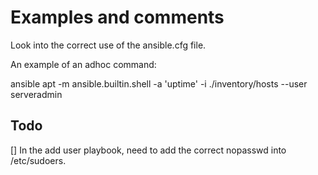 # Examples and comments

Look into the correct use of the ansible.cfg file.

An example of an adhoc command:

 ansible apt -m ansible.builtin.shell -a 'uptime' -i ./inventory/hosts --user serveradmin

## Todo

[] In the add user playbook, need to add the correct nopasswd into /etc/sudoers.
